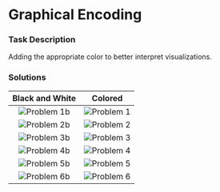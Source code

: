 # Graphical Encoding
### Task Description
Adding the appropriate color to better interpret visualizations.

### Solutions
| Black and White| Colored | 
| :-------------: |:-------------:|
| ![Problem 1b](https://github.com/CarolineNB/InformationVisualization/blob/master/Exercises/Color/demo/Problem1b.PNG) | ![Problem 1](https://github.com/CarolineNB/InformationVisualization/blob/master/Exercises/Color/demo/Problem1.PNG) | 
| ![Problem 2b](https://github.com/CarolineNB/InformationVisualization/blob/master/Exercises/Color/demo/Problem2b.PNG) | ![Problem 2](https://github.com/CarolineNB/InformationVisualization/blob/master/Exercises/Color/demo/Problem2.PNG) | 
| ![Problem 3b](https://github.com/CarolineNB/InformationVisualization/blob/master/Exercises/Color/demo/Problem3b.PNG) | ![Problem 3](https://github.com/CarolineNB/InformationVisualization/blob/master/Exercises/Color/demo/Problem3.PNG) | 
| ![Problem 4b](https://github.com/CarolineNB/InformationVisualization/blob/master/Exercises/Color/demo/Problem3b.PNG) | ![Problem 4](https://github.com/CarolineNB/InformationVisualization/blob/master/Exercises/Color/demo/Problem4.PNG) | 
| ![Problem 5b](https://github.com/CarolineNB/InformationVisualization/blob/master/Exercises/Color/demo/Problem5b.PNG) | ![Problem 5](https://github.com/CarolineNB/InformationVisualization/blob/master/Exercises/Color/demo/Problem5.PNG) | 
| ![Problem 6b](https://github.com/CarolineNB/InformationVisualization/blob/master/Exercises/Color/demo/Problem6b.PNG) | ![Problem 6](https://github.com/CarolineNB/InformationVisualization/blob/master/Exercises/Color/demo/Problem6.PNG) | 
